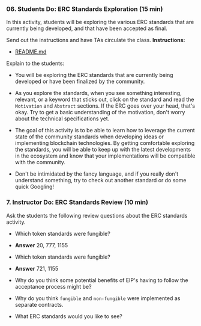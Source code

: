 ### 06. Students Do: ERC Standards Exploration (15 min)

In this activity, students will be exploring the various ERC standards that are currently being developed, and that have been accepted as final.

Send out the instructions and have TAs circulate the class.
**Instructions:**

* [README.md](Activities/06_Stu_ERC_Standards_Exploration/README.md)

Explain to the students:

* You will be exploring the ERC standards that are currently being developed or have been finalized by the community.

* As you explore the standards, when you see something interesting, relevant, or a keyword that sticks out, click on the standard and read the `Motivation` and `Abstract` sections. If the ERC goes over your head, that's okay. Try to get a basic understanding of the motivation, don't worry about the technical specifications yet.

* The goal of this activity is to be able to learn how to leverage the current state of the community standards when developing ideas or implementing blockchain technologies. By getting comfortable exploring the standards, you will be able to keep up with the latest developments in the ecosystem and know that your implementations will be compatible with the community.

* Don't be intimidated by the fancy language, and if you really don't understand something, try to check out another standard or do some quick Googling!

### 7. Instructor Do: ERC Standards Review (10 min)

Ask the students the following review questions about the ERC standards activity.

* Which token standards were fungible?

* **Answer** 20, 777, 1155

* Which token standards were fungible?

* **Answer** 721, 1155

* Why do you think some potential benefits of EIP's having to follow the acceptance process might be?

* Why do you think `fungible` and `non-fungible` were implemented as separate contracts.

* What ERC standards would you like to see?
